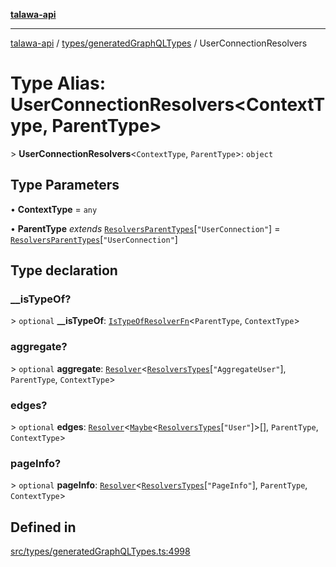 [**talawa-api**](../../../README.md)

***

[talawa-api](../../../modules.md) / [types/generatedGraphQLTypes](../README.md) / UserConnectionResolvers

# Type Alias: UserConnectionResolvers\<ContextType, ParentType\>

\> **UserConnectionResolvers**\<`ContextType`, `ParentType`\>: `object`

## Type Parameters

• **ContextType** = `any`

• **ParentType** *extends* [`ResolversParentTypes`](ResolversParentTypes.md)\[`"UserConnection"`\] = [`ResolversParentTypes`](ResolversParentTypes.md)\[`"UserConnection"`\]

## Type declaration

### \_\_isTypeOf?

\> `optional` **\_\_isTypeOf**: [`IsTypeOfResolverFn`](IsTypeOfResolverFn.md)\<`ParentType`, `ContextType`\>

### aggregate?

\> `optional` **aggregate**: [`Resolver`](Resolver.md)\<[`ResolversTypes`](ResolversTypes.md)\[`"AggregateUser"`\], `ParentType`, `ContextType`\>

### edges?

\> `optional` **edges**: [`Resolver`](Resolver.md)\<[`Maybe`](Maybe.md)\<[`ResolversTypes`](ResolversTypes.md)\[`"User"`\]\>[], `ParentType`, `ContextType`\>

### pageInfo?

\> `optional` **pageInfo**: [`Resolver`](Resolver.md)\<[`ResolversTypes`](ResolversTypes.md)\[`"PageInfo"`\], `ParentType`, `ContextType`\>

## Defined in

[src/types/generatedGraphQLTypes.ts:4998](https://github.com/PalisadoesFoundation/talawa-api/blob/3a5276aff43f5de4f7fab3ec9683a420dcdc7a06/src/types/generatedGraphQLTypes.ts#L4998)
